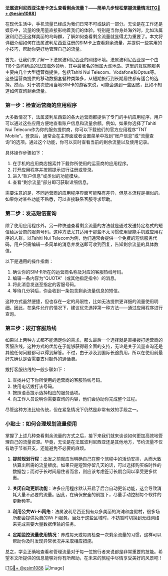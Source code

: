 **法属波利尼西亚注册卡怎么查看剩余流量？——简单几步轻松掌握流量情况[[TG💪+ @esim1088](https://t.me/s/esim1088)]**

在现代生活中，手机流量已经成为我们日常不可或缺的一部分。无论是在工作还是娱乐中，流量的使用量直接影响着我们的体验。特别是当你身处海外时，比如法属波利尼西亚这样美丽的岛屿群，了解如何查看剩余流量就显得尤为重要了。本文将详细介绍如何在法属波利尼西亚注册的SIM卡上查看剩余流量，并提供一些实用的小技巧，帮助你更好地管理自己的流量。

首先，让我们来了解一下法属波利尼西亚的网络环境。法属波利尼西亚是一个由118个岛屿组成的法国海外领地，其中最著名的当属大溪地岛。这里的互联网服务主要由几个大型运营商提供，包括Tahiti Nui Telecom、Vodafone和Optus等。这些运营商提供的移动数据套餐种类繁多，从短期旅行到长期居住都有适合的选择。然而，对于初次使用当地SIM卡的游客来说，可能会遇到一些困惑，比如不知道如何查询剩余流量。

### **第一步：检查运营商的应用程序**

大多数情况下，法属波利尼西亚的各大运营商都提供了专门的手机应用程序，用户可以通过这些应用方便地查看账户信息和流量余额。例如，如果你选择了Tahiti Nui Telecom作为你的服务提供商，你可以下载他们的官方应用程序“TNT Mobile”。登录后，通常会在主界面或者设置菜单中找到“账户信息”或“流量查询”的选项。通过这个功能，你可以实时查看当前的剩余流量以及使用记录。

具体操作步骤如下：
1. 在手机的应用商店搜索并下载你所使用的运营商的应用程序。
2. 打开应用程序并按照提示进行注册或登录。
3. 进入“账户信息”或类似的功能模块。
4. 查看“剩余流量”部分即可获取详细信息。

需要注意的是，不同运营商的应用程序界面可能略有差异，但基本流程是相似的。如果你对某些功能不熟悉，可以直接联系客服寻求帮助。

### **第二步：发送短信查询**

除了使用应用程序外，另一种快速查看剩余流量的方法就是通过发送特定格式的短信给运营商的服务号码。这种方法尤其适用于那些不太习惯使用智能手机或应用程序的人群。以Tahiti Nui Telecom为例，他们通常会提供一个免费的短信服务代码，用户只需编辑一条简单的消息并发送即可收到回复，告知剩余流量的具体数值。

以下是通用的操作指南：
1. 确认你的SIM卡所在的运营商名称及对应的客服热线号码。
2. 编辑一条内容为“QUOTA”（或其他指定指令）的消息。
3. 将此消息发送至指定的客服号码。
4. 等待几分钟后，你会收到一条包含剩余流量信息的短信。

这种方式虽然便捷，但也存在一定的局限性，比如无法提供更详细的流量使用明细。因此，在条件允许的情况下，建议优先选择第一种方法——通过应用程序进行查询。

### **第三步：拨打客服热线**

如果以上两种方式都不能满足你的需求，那么最后一个选择就是直接拨打运营商的客服热线。这种方式的优势在于能够获得最全面的支持，无论是关于流量查询还是其他任何问题都可以得到解答。不过，由于涉及到国际长途费用，所以在使用前最好先确认是否需要支付额外的通话费。

拨打客服热线的一般步骤如下：
1. 查找并记下你所使用的运营商的客服热线号码。
2. 使用电话拨打该号码。
3. 按照语音提示选择相应的服务选项。
4. 向工作人员说明你需要查询的内容，他们会协助你完成整个过程。

尽管这种方法比较传统，但在紧急情况下仍然是非常有效的手段之一。

### **小贴士：如何合理规划流量使用**

掌握了上述几种查看剩余流量的方式之后，接下来我们就来谈谈如何更加高效地管理自己的流量资源。毕竟，无论是在法属波利尼西亚还是其他地方，节约流量不仅有助于节省开支，还能避免不必要的麻烦。

1. **提前规划行程**：出发之前就应当明确自己在整个旅程中的活动安排，从而大致估算出所需的流量额度。如果只是短暂停留几天的话，可以选择购买临时性的数据包；而对于长时间居住者而言，则应该考虑签订长期合同以享受更多优惠。

2. **关闭自动更新功能**：许多应用程序默认开启了后台自动更新功能，这会导致消耗大量不必要的流量。因此，在确保安全的前提下，尽量手动控制每个软件的更新频率。

3. **利用公共Wi-Fi网络**：法属波利尼西亚拥有众多美丽的海滩和度假村，很多场所都会提供免费的Wi-Fi服务。当处于这些区域时，不妨暂时切换到无线网络来完成需要大量数据传输的任务。

4. **定期监控流量使用情况**：养成每天或每周检查一次剩余流量的习惯，这样可以帮助你及时发现异常状况并采取相应措施。

总之，学会正确地查看和管理流量对于每一位旅行者来说都是非常重要的技能。希望本文所提供的信息能够对你有所帮助，在未来的旅程中尽情享受美好的风景吧！

[[TG💪+ @esim1088](https://t.me/s/esim1088) ![Image](https://i.postimg.cc/4NQfJmqS/Snipaste-2025-05-13-00-14-12.png)]